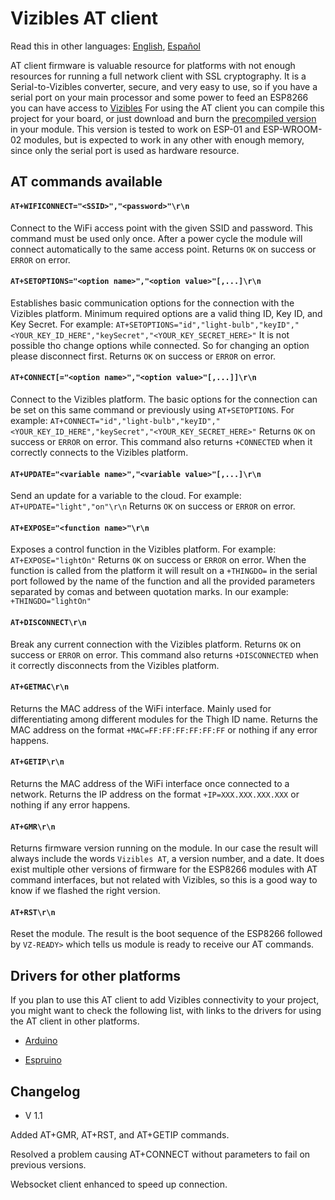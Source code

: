 # Vizibles AT client

Read this in other languages: [English](https://github.com/Enxine/ViziblesArduino/blob/master/examples/AT/README.md), [Español](https://github.com/Enxine/ViziblesArduino/blob/master/examples/AT/README.es.md)

AT client firmware is valuable resource for platforms with not enough resources for running a full network client with SSL cryptography. It is a Serial-to-Vizibles converter, secure, and very easy to use, so if you have a serial port on your main processor and some power to feed an ESP8266 you can have access to [Vizibles](https://vizibles.com)
For using the AT client you can compile this project for your board, or just download and burn the [precompiled version](https://github.com/Enxine/ViziblesArduino/releases/) in your module. This version is tested to work on ESP-01 and ESP-WROOM-02 modules, but is expected to work in any other with enough memory, since only the serial port is used as hardware resource.  

## AT commands available

#### ```AT+WIFICONNECT="<SSID>","<password>"\r\n```

Connect to the WiFi access point with the given SSID and password. This command must be used only once. After a power cycle the module will connect automatically to the same access point.
Returns ```OK``` on success or ```ERROR``` on error. 

#### ```AT+SETOPTIONS="<option name>","<option value>"[,...]\r\n```

Establishes basic communication options for the connection with the Vizibles platform. Minimum required options are a valid thing ID, Key ID, and Key Secret. For example: ```AT+SETOPTIONS="id","light-bulb","keyID","<YOUR_KEY_ID_HERE","keySecret","<YOUR_KEY_SECRET_HERE>"```
It is not possible tho change options while connected. So for changing an option please disconnect first.
Returns ```OK``` on success or ```ERROR``` on error.

#### ```AT+CONNECT[="<option name>","<option value>"[,...]]\r\n```

Connect to the Vizibles platform. The basic options for the connection can be set on this same command or previously using ```AT+SETOPTIONS```. For example: ```AT+CONNECT="id","light-bulb","keyID","<YOUR_KEY_ID_HERE","keySecret","<YOUR_KEY_SECRET_HERE>"```
Returns ```OK``` on success or ```ERROR``` on error. This command also returns ```+CONNECTED``` when it correctly connects to the Vizibles platform.

#### ```AT+UPDATE="<variable name>","<variable value>"[,...]\r\n```

Send an update for a variable to the cloud. For example: ```AT+UPDATE="light","on"\r\n```
Returns ```OK``` on success or ```ERROR``` on error.
 
#### ```AT+EXPOSE="<function name>"\r\n```

Exposes a control function in the Vizibles platform. For example: ```AT+EXPOSE="lightOn"``` 
Returns ```OK``` on success or ```ERROR``` on error. When the function is called from the platform it will result on a ```+THINGDO=``` in the serial port followed by the name of the function and all the provided parameters separated by comas and between quotation marks. In our example: ```+THINGDO="lightOn"```

#### ```AT+DISCONNECT\r\n```

Break any current connection with the Vizibles platform.
Returns ```OK``` on success or ```ERROR``` on error. This command also returns ```+DISCONNECTED``` when it correctly disconnects from the Vizibles platform.

#### ```AT+GETMAC\r\n```

Returns the MAC address of the WiFi interface. Mainly used for differentiating among different modules for the Thigh ID name. Returns the MAC address on the format ```+MAC=FF:FF:FF:FF:FF:FF``` or nothing if any error happens.

#### ```AT+GETIP\r\n```

Returns the MAC address of the WiFi interface once connected to a network. Returns the IP address on the format ```+IP=XXX.XXX.XXX.XXX``` or nothing if any error happens.

#### ```AT+GMR\r\n```

Returns firmware version running on the module. In our case the result will always include the words ```Vizibles AT```, a version number, and a date. It does exist multiple other versions of firmware for the ESP8266 modules with AT command interfaces, but not related with Vizibles, so this is a good way to know if we flashed the right version.

#### ```AT+RST\r\n```

Reset the module. The result is the boot sequence of the ESP8266 followed by ```VZ-READY>``` which tells us module is ready to receive our AT commands.

## Drivers for other platforms

If you plan to use this AT client to add Vizibles connectivity to your project, you might want to check the following list, with links to the drivers for using the AT client in other platforms.

* [Arduino](https://github.com/Enxine/ViziblesArduinoAT)

* [Espruino](https://www.espruino.com/Vizibles) 

## Changelog

* V 1.1

Added AT+GMR, AT+RST, and AT+GETIP commands.

Resolved a problem causing AT+CONNECT without parameters to fail on previous versions.

Websocket client enhanced to speed up connection.